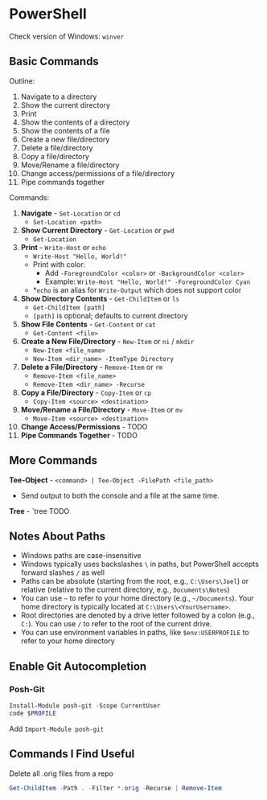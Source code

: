 # PowerShell

Check version of Windows: `winver`

## Basic Commands

Outline:

1. Navigate to a directory
2. Show the current directory
3. Print
4. Show the contents of a directory
5. Show the contents of a file
6. Create a new file/directory
7. Delete a file/directory
8. Copy a file/directory
9. Move/Rename a file/directory
10. Change access/permissions of a file/directory
11. Pipe commands together

Commands:

1. **Navigate** - `Set-Location` or `cd`
   - `Set-Location <path>`
2. **Show Current Directory** - `Get-Location` or `pwd`
   - `Get-Location`
3. **Print** - `Write-Host` or `echo`
   - `Write-Host "Hello, World!"`
   - Print with color:
     - Add `-ForegroundColor <color>` or `-BackgroundColor <color>`
     - Example: `Write-Host "Hello, World!" -ForegroundColor Cyan`
   - *`echo` is an alias for `Write-Output` which does not support color
4. **Show Directory Contents** - `Get-ChildItem` or `ls`
   - `Get-ChildItem [path]`
   - `[path]` is optional; defaults to current directory
5. **Show File Contents** - `Get-Content` or `cat`
   - `Get-Content <file>`
6. **Create a New File/Directory** - `New-Item` or `ni` / `mkdir`
   - `New-Item <file_name>`
   - `New-Item <dir_name> -ItemType Directory`
7. **Delete a File/Directory** - `Remove-Item` or `rm`
   - `Remove-Item <file_name>`
   - `Remove-Item <dir_name> -Recurse`
8. **Copy a File/Directory** - `Copy-Item` or `cp`
   - `Copy-Item <source> <destination>`
9. **Move/Rename a File/Directory** - `Move-Item` or `mv`
   - `Move-Item <source> <destination>`
10. **Change Access/Permissions** - TODO
11. **Pipe Commands Together** - TODO

## More Commands

**Tee-Object** - `<command> | Tee-Object -FilePath <file_path>`
- Send output to both the console and a file at the same time.

**Tree** - `tree TODO


## Notes About Paths

- Windows paths are case-insensitive
- Windows typically uses backslashes `\` in paths, but PowerShell accepts forward slashes `/` as well
- Paths can be absolute (starting from the root, e.g., `C:\Users\Joel`) or relative (relative to the current directory, e.g., `Documents\Notes`)
- You can use `~` to refer to your home directory (e.g., `~/Documents`). Your home directory is typically located at `C:\Users\<YourUsername>`.
- Root directories are denoted by a drive letter followed by a colon (e.g., `C:`). You can use `/` to refer to the root of the current drive.
- You can use environment variables in paths, like `$env:USERPROFILE` to refer to your home directory

## Enable Git Autocompletion

### Posh-Git

```powershell
Install-Module posh-git -Scope CurrentUser
code $PROFILE
```
Add `Import-Module posh-git`

## Commands I Find Useful

Delete all .orig files from a repo

```powershell
Get-ChildItem -Path . -Filter *.orig -Recurse | Remove-Item
```